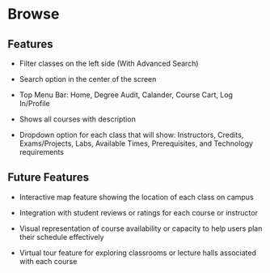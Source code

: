# Browse

## Features
- Filter classes on the left side (With Advanced Search)

- Search option in the center of the screen

- Top Menu Bar: Home, Degree Audit, Calander, Course Cart, Log In/Profile

- Shows all courses with description

- Dropdown option for each class that will show: Instructors, Credits, Exams/Projects, Labs, Available Times, Prerequisites, and Technology requirements
## Future Features
- Interactive map feature showing the location of each class on campus

- Integration with student reviews or ratings for each course or instructor

- Visual representation of course availability or capacity to help users plan their schedule effectively

- Virtual tour feature for exploring classrooms or lecture halls associated with each course
